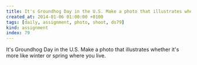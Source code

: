 ```yaml
---
title: It's Groundhog Day in the U.S. Make a photo that illustrates whether it's more like winter or spring where you live.
created_at: 2014-01-06 01:00:00 +0100
tags: [daily, assignment, photo, shoot, ds79]
kind: assignment
index: 79
---
```


It's Groundhog Day in the U.S. Make a photo that illustrates whether it's more like winter or spring where you live.

